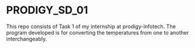 # PRODIGY_SD_01
This repo consists of Task 1 of my internship at prodigy-infotech. The program developed is for converting the temperatures from one to another interchangeably.
